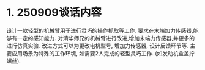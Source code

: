 # 1. 250909谈话内容

设计一款轻型的机械臂用于进行灵巧的操作抓取等工作.
要求在末端加力传感器,能够有一定的感知能力.
对清华师兄的机械臂进行改进,增加末端力传感器,并更多的进行仿真实验.
改进方式可以为更改电机型号, 增加力传感器, 设计反馈环节等.
主要应用场景为特殊的工作环境, 如需要2人完成的轻型灵巧工作. (如发动机盒盖拧螺丝).
